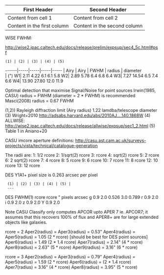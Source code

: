 
First Header | Second Header
------------ | -------------
Content from cell 1 | Content from cell 2
Content in the first column | Content in the second column


WISE FWHM:


http://wise2.ipac.caltech.edu/docs/release/prelim/expsup/sec4_5c.html#psf


    (1) | (2) | (3) | (4) | (5) 
  ------|-----|-----|-----|-----
  |  Airy  | Airy  |        FWHM
  | radius | diameter        
  |  (")
W1|  2.11   4.22   6.1   6.1    5.8
W2|  2.89   5.78   6.4   6.8    6.4
W3|  7.27   14.54  6.5   7.4    6.6
W4| 13.90   27.80  12.0         11.9


Optimal detection that maximise Signal/Noise for point sources
Irwin(1985, CASU) radius = FWHM (diameter = 2 * FWHM) is recommended
Masci(2008)       radius = 0.67 FWHM

(1,2)) Rayleigh diffraction limit (Airy radius) 1.22 lamdba/telescope diameter
(3) Wright+2010 http://adsabs.harvard.edu/abs/2010AJ....140.1868W 
(4) ALLWISE: http://wise2.ipac.caltech.edu/docs/release/allwise/expsup/sec1_2.html
(5) Table 1 in Aniano+20


CASU imcore aperture definitions:
http://casu.ast.cam.ac.uk/surveys-projects/vista/technical/catalogue-generation

The radii are:
1:  1/2 rcore
2:  1/sqrt(2) rcore
3:  rcore
4:  sqrt(2)  rcore
5:  2 rcore
6:  2 sqrt(2) rcore
7:  4 rcore
8:  5  rcore
9:  6  rcore
10: 7  rcore
11: 8  rcore
12: 10 rcore
13: 12 rcore




DES Y1A1+ pixel size is 0.263 arcsec per pixel 

     (1) | (2) | (3) | (4) | (5) |
	 ---
DES FWHM(1)     rcore        rcore 
     "       pixels arcsec
g   0.9       2.0   0.526    3.0  0.789
r   0.9       2.0   
i   0.9       2.0
z   0.9       2.0
Y   0.9       2.0


Note CASU Classify only computes APCOR upto APER 7 ie. APCOR7; it assumes
that this recovers 100% of flux and APER8+ are for large extended objects like
galaxies.

rcore = 2
Aper2(radius) = 
Aper3(radius) = 0.53"
Aper4(radius) = 
Aper5(radius) = 1.05    (2 * rcore) [should be best for DES point sources]
Aper6(radius) = 1.49    (2 * 1.4 rcore)
Aper7(radius) = 2.14"   (4 * rcore)
Aper8(radius) = 2.63"   (5 * rcore)
Aper9(radius) = 3.16"   (6 * rcore)



rcore = 3
Aper2(radius) = 
Aper3(radius) = 0.79"
Aper4(radius) = 
Aper5(radius) = 1.59    (2 * rcore) 
Aper6(radius) =         (2 * 1.4 rcore)
Aper7(radius) = 3.16"   (4 * rcore)
Aper8(radius) = 3.95"   (5 * rcore)


